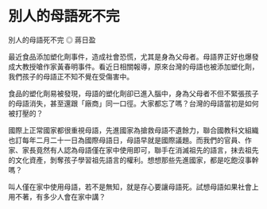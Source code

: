 # 別人的母語死不完

別人的母語死不完
◎ 蔣日盈
 
最近食品添加塑化劑事件，造成社會恐慌，尤其是身為父母者。母語界正好也爆發成大教授嗆作家黃春明事件。看近日相關報導，原來台灣的母語也被添加塑化劑，我們孩子的母語正不知不覺在受傷害中。
 
食品的塑化劑易被發現，母語的塑化劑卻已進入腦中，身為父母者不但不緊張孩子的母語消失，甚至還跟「廠商」同一口徑。大家都忘了嗎？台灣的母語當初是如何被打壓的？
 
國際上正常國家都很重視母語，先進國家為搶救母語不遺餘力，聯合國教科文組織也訂每年二月二十一日為國際母語日，母語早就是國際議題。而我們的官員、作家、家長竟然有人認為母語僅在家中使用即可，聯手在消滅祖先的語言，抹去祖先的文化資產，剝奪孩子學習祖先語言的權利。想想那些先進國家，都是吃飽沒事幹嗎？
 
叫人僅在家中使用母語，若不是無知，就是存心要讓母語死。試想母語如果社會上用不著，有多少人會在家中講？
